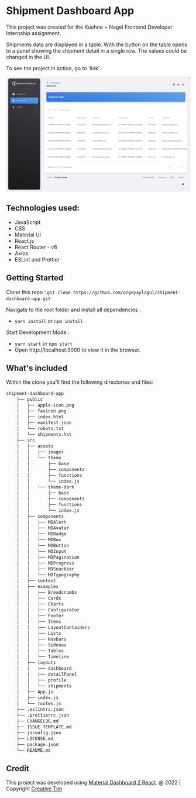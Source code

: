 # Shipment Dashboard App

This project was created for the Kuehne + Nagel Frontend Developer Internship assignment.

Shipments data are displayed in a table. With the button on the table opens to a panel showing the shipment detail in a single row. The values could be changed in the UI.

To see the project in action, go to 'link'. 

![Shipment Dashboard App](src/assets/images/Shipment-Dashboard.png)

## Technologies used:

* JavaScript
* CSS
* Material UI
* React.js
* React Router - v6
* Axios
* ESLint and Prettier

## Getting Started

Clone this repo : `git clone https://github.com/ozgeyaylagul/shipment-dashboard-app.git`

Navigate to the root folder and install all dependencies :

* `yarn install` or `npm install`

Start Development Mode :

* `yarn start` or `npm start`
* Open http://localhost:3000 to view it in the browser.

## What's included

Within the clone you'll find the following directories and files:

```
shipment-dashboard-app
    ├── public
    │   ├── apple-icon.png
    │   ├── favicon.png
    │   ├── index.html
    │   ├── manifest.json
    │   └── robots.txt
    |   └── shipments.txt
    ├── src
    │   ├── assets
    │   │   ├── images
    │   │   └── theme
    │   │       ├── base
    │   │       ├── components
    │   │       ├── functions
    │   │       └── index.js
    │   │   └── theme-dark
    │   │       ├── base
    │   │       ├── components
    │   │       ├── functions
    │   │       └── index.js
    │   ├── components
    │   │   ├── MDAlert
    │   │   ├── MDAvatar
    │   │   ├── MDBadge
    │   │   ├── MDBox
    │   │   ├── MDButton
    │   │   ├── MDInput
    │   │   ├── MDPagination
    │   │   ├── MDProgress
    │   │   ├── MDSnackbar
    │   │   └── MDTypography
    │   ├── context
    │   ├── examples
    │   │   ├── Breadcrumbs
    │   │   ├── Cards
    │   │   ├── Charts
    │   │   ├── Configurator
    │   │   ├── Footer
    │   │   ├── Items
    │   │   ├── LayoutContainers
    │   │   ├── Lists
    │   │   ├── Navbars
    │   │   ├── Sidenav
    │   │   ├── Tables
    │   │   └── Timeline
    │   ├── layouts
    │   │   ├── dashboard
    │   │   ├── detailPanel
    │   │   ├── profile
    │   │   └── shipments
    │   ├── App.js
    │   ├── index.js
    │   └── routes.js
    ├── .eslintrc.json
    ├── .prettierrc.json
    ├── CHANGELOG.md
    ├── ISSUE_TEMPLATE.md
    ├── jsconfig.json
    ├── LICENSE.md
    ├── package.json
    └── README.md
```


## Credit

This project was developed using [Material Dashboard 2 React](https://www.creative-tim.com/product/material-dashboard-react). @ 2022 | Copyright [Creative Tim](https://www.creative-tim.com/templates/free)